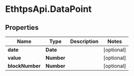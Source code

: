 # EthtpsApi.DataPoint

## Properties

Name | Type | Description | Notes
------------ | ------------- | ------------- | -------------
**date** | **Date** |  | [optional] 
**value** | **Number** |  | [optional] 
**blockNumber** | **Number** |  | [optional] 


